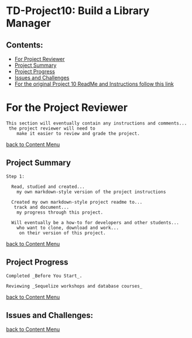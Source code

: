 # TD-Project10: Build a Library Manager

## Contents:
  - [For Project Reviewer](#for-the-project-reviewer)
  - [Project Summary](#project-summary)
  - [Project Progress](#project-progress)
  - [Issues and Challenges](#issues-challenges)
  - [For the original Project 10 ReadMe and Instructions follow this link](https://github.com/pereznetworks/TD-Project10/tree/master/project-file-library-manager-v1)

# For the Project Reviewer

    This section will eventually contain any instructions and comments...
     the project reviewer will need to
        make it easier to review and grade the project.

  [back to Content Menu](#contents)

## Project Summary

    Step 1:

      Read, studied and created...
        my own markdown-style version of the project instructions

      Created my own markdown-style project readme to...
       track and document...
        my progress through this project.

      Will eventually be a how-to for developers and other students...
        who want to clone, download and work...
         on their version of this project.

  [back to Content Menu](#contents)

## Project Progress

    Completed _Before You Start_.

    Reviewing _Sequelize workshops and database courses_

  [back to Content Menu](#contents)

## Issues and Challenges:

  [back to Content Menu](#contents)

